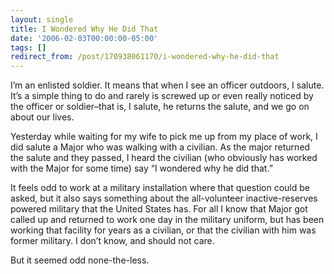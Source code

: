 ```yaml
---
layout: single
title: I Wondered Why He Did That
date: '2006-02-03T00:00:00-05:00'
tags: []
redirect_from: /post/170938061170/i-wondered-why-he-did-that
---
```

I&rsquo;m an enlisted soldier. It means that when I see an officer outdoors, I salute. It&rsquo;s a simple thing to do and rarely is screwed up or even really noticed by the officer or soldier&ndash;that is, I salute, he returns the salute, and we go on about our lives.

Yesterday while waiting for my wife to pick me up from my place of work, I did salute a Major who was walking with a civilian. As the major returned the salute and they passed, I heard the civilian (who obviously has worked with the Major for some time) say &ldquo;I wondered why he did that.&rdquo;

It feels odd to work at a military installation where that question could be asked, but it also says something about the all-volunteer inactive-reserves powered military that the United States has. For all I know that Major got called up and returned to work one day in the military uniform, but has been working that facility for years as a civilian, or that the civilian with him was former military. I don&rsquo;t know, and should not care.

But it seemed odd none-the-less.
